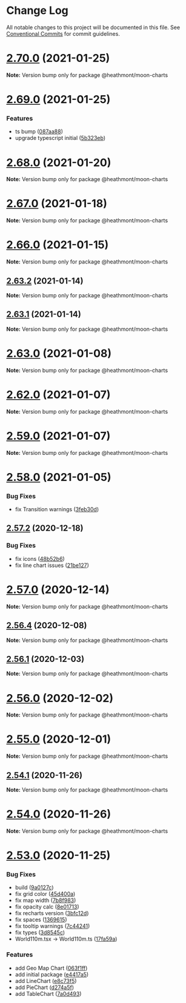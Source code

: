 # Change Log

All notable changes to this project will be documented in this file.
See [Conventional Commits](https://conventionalcommits.org) for commit guidelines.

# [2.70.0](https://github.com/coingaming/sportsbet-design/compare/v2.69.0...v2.70.0) (2021-01-25)

**Note:** Version bump only for package @heathmont/moon-charts





# [2.69.0](https://github.com/coingaming/sportsbet-design/compare/v2.68.0...v2.69.0) (2021-01-25)


### Features

* ts bump ([087aa88](https://github.com/coingaming/sportsbet-design/commit/087aa88e087bcda468ad9c11ac4dccc3e2c671d1))
* upgrade typescript initial ([5b323eb](https://github.com/coingaming/sportsbet-design/commit/5b323eb084770fd4134547d1abbab007ba6fcf7c))





# [2.68.0](https://github.com/coingaming/sportsbet-design/compare/v2.67.0...v2.68.0) (2021-01-20)

**Note:** Version bump only for package @heathmont/moon-charts





# [2.67.0](https://github.com/coingaming/sportsbet-design/compare/v2.66.0...v2.67.0) (2021-01-18)

**Note:** Version bump only for package @heathmont/moon-charts





# [2.66.0](https://github.com/coingaming/sportsbet-design/compare/v2.65.0...v2.66.0) (2021-01-15)

**Note:** Version bump only for package @heathmont/moon-charts





## [2.63.2](https://github.com/coingaming/sportsbet-design/compare/v2.63.1...v2.63.2) (2021-01-14)

**Note:** Version bump only for package @heathmont/moon-charts





## [2.63.1](https://github.com/coingaming/sportsbet-design/compare/v2.63.0...v2.63.1) (2021-01-14)

**Note:** Version bump only for package @heathmont/moon-charts





# [2.63.0](https://github.com/coingaming/sportsbet-design/compare/v2.62.0...v2.63.0) (2021-01-08)

**Note:** Version bump only for package @heathmont/moon-charts





# [2.62.0](https://github.com/coingaming/sportsbet-design/compare/v2.61.0...v2.62.0) (2021-01-07)

**Note:** Version bump only for package @heathmont/moon-charts





# [2.59.0](https://github.com/coingaming/sportsbet-design/compare/v2.58.0...v2.59.0) (2021-01-07)

**Note:** Version bump only for package @heathmont/moon-charts





# [2.58.0](https://github.com/coingaming/sportsbet-design/compare/v2.57.2...v2.58.0) (2021-01-05)


### Bug Fixes

* fix Transition warnings ([3feb30d](https://github.com/coingaming/sportsbet-design/commit/3feb30d2746ccfc284a28aa2f286f6bd0c5047f6))





## [2.57.2](https://github.com/coingaming/sportsbet-design/compare/v2.57.1...v2.57.2) (2020-12-18)


### Bug Fixes

* fix icons ([48b52b6](https://github.com/coingaming/sportsbet-design/commit/48b52b605200cbd704b5cd6132082cf10a904b81))
* fix line chart issues ([21be127](https://github.com/coingaming/sportsbet-design/commit/21be12770cd9a9674fdff9662d57e059af96ddd3))





# [2.57.0](https://github.com/coingaming/sportsbet-design/compare/v2.56.5...v2.57.0) (2020-12-14)

**Note:** Version bump only for package @heathmont/moon-charts





## [2.56.4](https://github.com/coingaming/sportsbet-design/compare/v2.56.3...v2.56.4) (2020-12-08)

**Note:** Version bump only for package @heathmont/moon-charts





## [2.56.1](https://github.com/coingaming/sportsbet-design/compare/v2.56.0...v2.56.1) (2020-12-03)

**Note:** Version bump only for package @heathmont/moon-charts





# [2.56.0](https://github.com/coingaming/sportsbet-design/compare/v2.55.0...v2.56.0) (2020-12-02)

**Note:** Version bump only for package @heathmont/moon-charts





# [2.55.0](https://github.com/coingaming/sportsbet-design/compare/v2.54.1...v2.55.0) (2020-12-01)

**Note:** Version bump only for package @heathmont/moon-charts





## [2.54.1](https://github.com/coingaming/sportsbet-design/compare/v2.54.0...v2.54.1) (2020-11-26)

**Note:** Version bump only for package @heathmont/moon-charts





# [2.54.0](https://github.com/coingaming/sportsbet-design/compare/v2.53.0...v2.54.0) (2020-11-26)

**Note:** Version bump only for package @heathmont/moon-charts





# [2.53.0](https://github.com/coingaming/sportsbet-design/compare/v2.52.1...v2.53.0) (2020-11-25)

### Bug Fixes

- build ([9a0127c](https://github.com/coingaming/sportsbet-design/commit/9a0127c55847072f83e2d02bdc193b5133a7b054))
- fix grid color ([45d400a](https://github.com/coingaming/sportsbet-design/commit/45d400a2c50a5d74416b6d58c76a1d74b29e8582))
- fix map width ([7b8f983](https://github.com/coingaming/sportsbet-design/commit/7b8f983ca8e22fb75ad5111d63b5dd19f7a9e5c3))
- fix opacity calc ([8e01713](https://github.com/coingaming/sportsbet-design/commit/8e01713fe141c823f2cb4a51aca5740a605c2002))
- fix recharts version ([3bfc12d](https://github.com/coingaming/sportsbet-design/commit/3bfc12d76340c6ce6e2ed4ffce7138f2e41406de))
- fix spaces ([1369615](https://github.com/coingaming/sportsbet-design/commit/13696159fd6ee4e61ff6d3fbd23a80eac2097d5e))
- fix tooltip warnings ([7c44241](https://github.com/coingaming/sportsbet-design/commit/7c4424148dad3575dd8630fe2430c0fd3ab50d27))
- fix types ([3d8545c](https://github.com/coingaming/sportsbet-design/commit/3d8545c04a117be0d17cb0984040ed931660baad))
- World110m.tsx -> World110m.ts ([17fa59a](https://github.com/coingaming/sportsbet-design/commit/17fa59a2a43b59469778abce31557aef88ea2a0b))

### Features

- add Geo Map Chart ([063f1ff](https://github.com/coingaming/sportsbet-design/commit/063f1ff643e20574277dd2ed2aecd7a1a394745b))
- add initial package ([e4417a5](https://github.com/coingaming/sportsbet-design/commit/e4417a51cc485684a96f33997bf058b5b4c42175))
- add LineChart ([e8c73f5](https://github.com/coingaming/sportsbet-design/commit/e8c73f5ba0162c1ce36059066e5cb77b053c0ee3))
- add PieChart ([d274a5f](https://github.com/coingaming/sportsbet-design/commit/d274a5fb537a89022eee9d628b71746febf4abe0))
- add TableChart ([7a0d493](https://github.com/coingaming/sportsbet-design/commit/7a0d49310e6562c36b2451a37744fd57228946f6))

